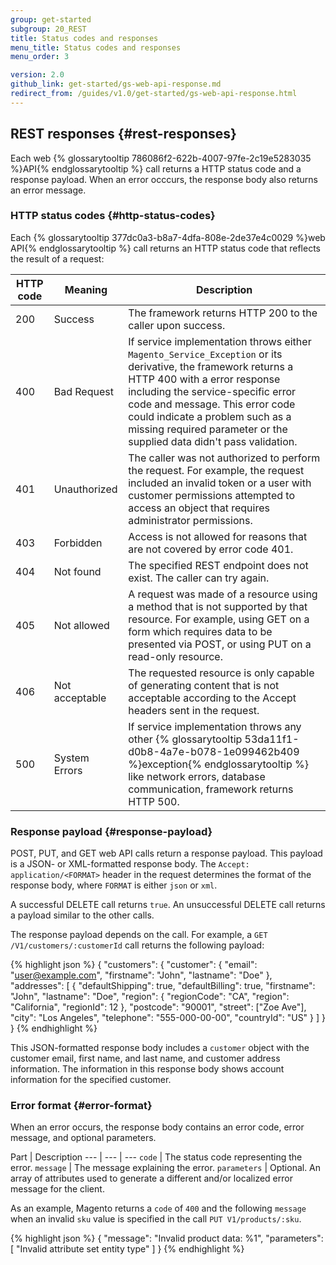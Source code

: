 ```yaml
---
group: get-started
subgroup: 20_REST
title: Status codes and responses
menu_title: Status codes and responses
menu_order: 3

version: 2.0
github_link: get-started/gs-web-api-response.md
redirect_from: /guides/v1.0/get-started/gs-web-api-response.html
---
```


## REST responses {#rest-responses}

Each web {% glossarytooltip 786086f2-622b-4007-97fe-2c19e5283035 %}API{% endglossarytooltip %} call returns a HTTP status code and a response payload. When an error occcurs, the response body also returns an error message.

### HTTP status codes {#http-status-codes}

Each {% glossarytooltip 377dc0a3-b8a7-4dfa-808e-2de37e4c0029 %}web API{% endglossarytooltip %} call returns an HTTP status code that reflects the result of a request:

HTTP code | Meaning | Description
--- | --- | ---
200 | Success | The framework returns HTTP 200 to the caller upon success.
400 | Bad Request | If service implementation throws either `Magento_Service_Exception` or its derivative, the framework returns a HTTP 400 with a error response including the service-specific error code and message. This error code could indicate a problem such as a missing required parameter or the supplied data didn't pass validation.
401 | Unauthorized | The caller was not authorized to perform the request. For example, the request included an invalid token or a user with customer permissions attempted to access an object that requires administrator permissions.
403 | Forbidden | Access is not allowed for reasons that are not covered by error code 401.
404 | Not found | The specified REST endpoint does not exist. The caller can try again.
405 | Not allowed | A request was made of a resource using a method that is not supported by that resource. For example, using GET on a form which requires data to be presented via POST, or using PUT on a read-only resource.
406 | Not acceptable | The requested resource is only capable of generating content that is not acceptable according to the Accept headers sent in the request.
500 | System Errors | If service implementation throws any other {% glossarytooltip 53da11f1-d0b8-4a7e-b078-1e099462b409 %}exception{% endglossarytooltip %} like network errors, database communication, framework returns HTTP 500.


### Response payload {#response-payload}

POST, PUT, and GET web API calls return a response payload. This payload is a JSON- or XML-formatted response body. The `Accept: application/<FORMAT>` header in the request determines the format of the response body, where `FORMAT` is either `json` or `xml`.

A successful DELETE call returns `true`. An unsuccessful DELETE call returns a payload similar to the other calls.

The response payload depends on the call.
For example, a `GET /V1/customers/:customerId` call returns the following payload:

{% highlight json %}
{
    "customers": {
        "customer": {
            "email": "user@example.com",
            "firstname": "John",
            "lastname": "Doe"
        },
        "addresses": [
            {
                "defaultShipping": true,
                "defaultBilling": true,
                "firstname": "John",
                "lastname": "Doe",
                "region": {
                    "regionCode": "CA",
                    "region": "California",
                    "regionId": 12
                },
                "postcode": "90001",
                "street": ["Zoe Ave"],
                "city": "Los Angeles",
                "telephone": "555-000-00-00",
                "countryId": "US"
            }
        ]
    }
}
{% endhighlight %}

This JSON-formatted response body includes a `customer` object with the customer email, first name, and last name, and customer address information. The information in this response body shows account information for the specified customer.

### Error format {#error-format}
When an error occurs, the response body contains an error code, error message, and optional parameters.

Part | Description
--- | --- | ---
`code` | The status code representing the error.
`message` | The message explaining the error.
`parameters` | Optional. An array of attributes used to generate a different and/or localized error message for the client.

As an example, Magento returns a `code` of `400` and the following `message` when an invalid `sku` value is specified in the call `PUT V1/products/:sku`.

{% highlight json %}
{
  "message": "Invalid product data: %1",
  "parameters": [
    "Invalid attribute set entity type"
  ]
}
{% endhighlight %}
